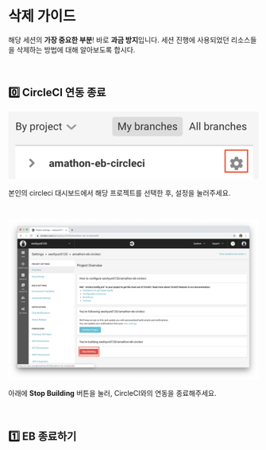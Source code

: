 # 삭제 가이드

해당 세션의 **가장 중요한 부분**! 바로 **과금 방지**입니다. 세션 진행에 사용되었던 리소스들을 삭제하는 방법에 대해 알아보도록 합시다.

<br>

## 0️⃣ CircleCI 연동 종료

![42](./pic/42.png)

본인의 circleci 대시보드에서 해당 프로젝트를 선택한 후, 설정을 눌러주세요.

<br>

![43](./pic/43.png)

아래에 **Stop Building** 버튼을 눌러, CircleCI와의 연동을 종료해주세요.

<br>

## 1️⃣ EB 종료하기


